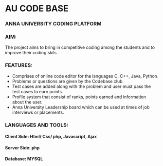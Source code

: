# AU CODE BASE

### ANNA UNIVERSITY CODING PLATFORM
### AIM:
The project aims to bring in competitive coding among the students and to improve their coding skils.
### FEATURES:
- Comprises of online code editor for the languages  C, C++, Java, Python.
- Problems or questions are given by the Codebase club.
- Test cases are added along with the problem and user must pass the test cases to earn points.
- Profile system that consist of ranks, points earned and information about the user.
- Anna University Leadership board which can be used at times of job interviews or placements.
### LANGUAGES AND TOOLS:
#### Client Side: Html/ Css/ php, Javascript, Ajax
#### Server Side:  php
#### Database:  MYSQL

